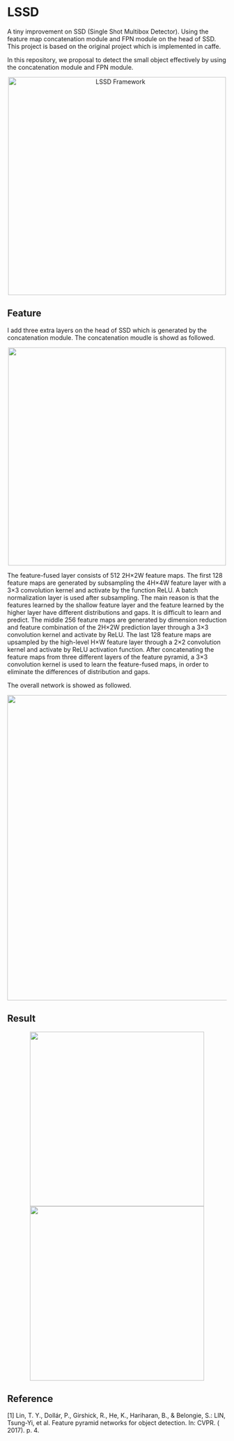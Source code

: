# LSSD

A tiny improvement on SSD (Single Shot Multibox Detector). Using the feature map concatenation module and FPN module on the head of SSD. This project is based on the original project which is implemented in caffe.

In this repository, we proposal to detect the small object effectively by using the concatenation module and FPN module.

<p align="center">
<img src="https://github.com/leikinman/LSSD/blob/master/pic/network.png" alt="LSSD Framework" width="500px">
</p>


## Feature
I add three extra layers on the head of SSD which is generated by the concatenation module. The concatenation moudle is showd as followed.

<p align="center">
<img src="https://github.com/leikinman/LSSD/blob/master/pic/concatenation_module.png" width="500px">
</p>

The feature-fused layer consists of 512 2H×2W feature maps. The first 128 feature maps are generated by subsampling the 4H×4W feature layer with a 3×3 convolution kernel and activate by the function ReLU. A batch normalization layer is used after subsampling. The main reason is that the features learned by the shallow feature layer and the feature learned by the higher layer have different distributions and gaps. It is difficult to learn and predict. The middle 256 feature maps are generated by dimension reduction and feature combination of the 2H×2W prediction layer through a 3×3 convolution kernel and activate by ReLU. The last 128 feature maps are upsampled by the high-level H×W feature layer through a 2×2 convolution kernel and activate by ReLU activation function.
After concatenating the feature maps from three different layers of the feature pyramid, a 3×3 convolution kernel is used to learn the feature-fused maps, in order to eliminate the differences of distribution and gaps.

The overall network is showed as followed.

<p align="center">
<img src="https://github.com/leikinman/LSSD/blob/master/pic/outlook.png" width=700px">
</p>


## Result
<p align="center">
<img src="https://github.com/leikinman/LSSD/blob/master/pic/result1-1.jpg" width=400px">
<img src="https://github.com/leikinman/LSSD/blob/master/pic/result1-2.jpg" width=400px>
</p>


## Reference
[1] Lin, T. Y., Dollár, P., Girshick, R., He, K., Hariharan, B., & Belongie, S.: LIN, Tsung-Yi, et al. Feature pyramid networks for object detection. In: CVPR. ( 2017). p. 4.
